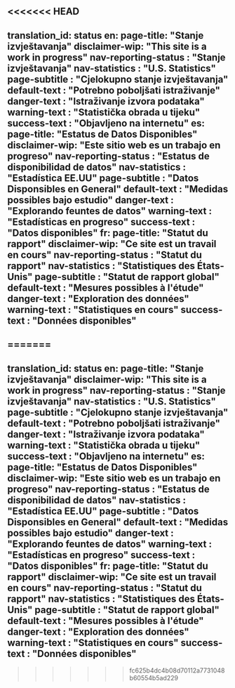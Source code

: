 <<<<<<< HEAD
---
translation_id: status
en:
  page-title: "Stanje izvještavanja"
  disclaimer-wip: "This site is a work in progress"
  nav-reporting-status : "Stanje izvještavanja"
  nav-statistics : "U.S. Statistics"
  page-subtitle : "Cjelokupno stanje izvještavanja"
  default-text : "Potrebno poboljšati istraživanje"
  danger-text : "Istraživanje izvora podataka"
  warning-text : "Statistička obrada u tijeku"
  success-text : "Objavljeno na internetu"
es:
  page-title: "Estatus de Datos Disponibles"
  disclaimer-wip: "Este sitio web es un trabajo en progreso"
  nav-reporting-status : "Estatus de disponibilidad de datos"
  nav-statistics : "Estadística EE.UU"
  page-subtitle : "Datos Disponsibles en General"
  default-text : "Medidas possibles bajo estudio"
  danger-text : "Explorando feuntes de datos"
  warning-text : "Estadísticas en progreso"
  success-text : "Datos disponibles"
fr:
  page-title: "Statut du rapport"
  disclaimer-wip: "Ce site est un travail en cours"
  nav-reporting-status : "Statut du rapport"
  nav-statistics : "Statistiques des États-Unis"
  page-subtitle : "Statut de rapport global"
  default-text : "Mesures possibles à l'étude"
  danger-text : "Exploration des données"
  warning-text : "Statistiques en cours"
  success-text : "Données disponibles"
---
=======
---
translation_id: status
en:
  page-title: "Stanje izvještavanja"
  disclaimer-wip: "This site is a work in progress"
  nav-reporting-status : "Stanje izvještavanja"
  nav-statistics : "U.S. Statistics"
  page-subtitle : "Cjelokupno stanje izvještavanja"
  default-text : "Potrebno poboljšati istraživanje"
  danger-text : "Istraživanje izvora podataka"
  warning-text : "Statistička obrada u tijeku"
  success-text : "Objavljeno na internetu"
es:
  page-title: "Estatus de Datos Disponibles"
  disclaimer-wip: "Este sitio web es un trabajo en progreso"
  nav-reporting-status : "Estatus de disponibilidad de datos"
  nav-statistics : "Estadística EE.UU"
  page-subtitle : "Datos Disponsibles en General"
  default-text : "Medidas possibles bajo estudio"
  danger-text : "Explorando feuntes de datos"
  warning-text : "Estadísticas en progreso"
  success-text : "Datos disponibles"
fr:
  page-title: "Statut du rapport"
  disclaimer-wip: "Ce site est un travail en cours"
  nav-reporting-status : "Statut du rapport"
  nav-statistics : "Statistiques des États-Unis"
  page-subtitle : "Statut de rapport global"
  default-text : "Mesures possibles à l'étude"
  danger-text : "Exploration des données"
  warning-text : "Statistiques en cours"
  success-text : "Données disponibles"
---
>>>>>>> fc625b4dc4b08d70112a7731048b60554b5ad229
